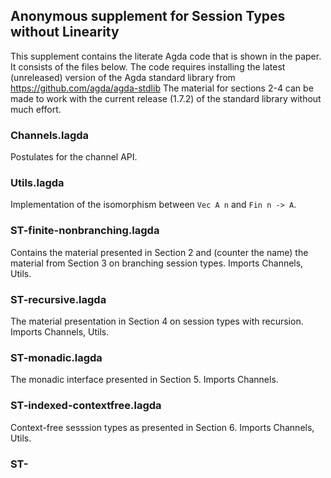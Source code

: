 ## Anonymous supplement for Session Types without Linearity

This supplement contains the literate Agda code that is shown in the paper.
It consists of the files below. The code requires installing the latest (unreleased) version of the Agda standard library from
https://github.com/agda/agda-stdlib
The material for sections 2-4 can be made to work with the current release (1.7.2) of the standard library without much effort. 

### Channels.lagda

Postulates for the channel API.

### Utils.lagda

Implementation of the isomorphism between `Vec A n` and `Fin n -> A`.

### ST-finite-nonbranching.lagda

Contains the material presented in Section 2 and (counter the name) the material from Section 3 on branching session types. Imports Channels, Utils.

### ST-recursive.lagda

The material presentation in Section 4 on session types with recursion.
Imports Channels, Utils.

### ST-monadic.lagda

The monadic interface presented in Section 5.
Imports Channels.

### ST-indexed-contextfree.lagda

Context-free sesssion types as presented in Section 6. 
Imports Channels, Utils.

### ST-
